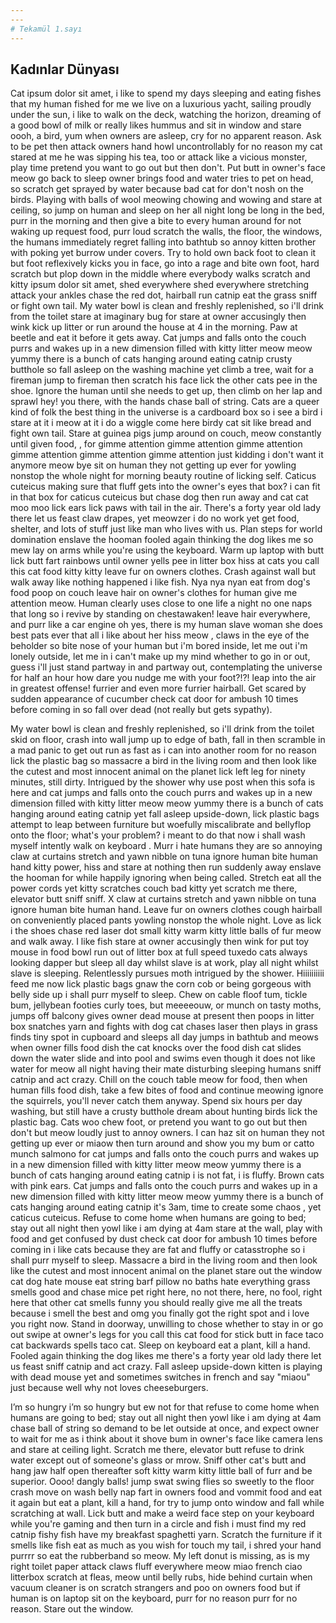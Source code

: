 ```yaml
---
---
# Tekamül 1.sayı
---
```

## Kadınlar Dünyası



Cat ipsum dolor sit amet, i like to spend my days sleeping and eating fishes that my human fished for me we live on a luxurious yacht, sailing proudly under the sun, i like to walk on the deck, watching the horizon, dreaming of a good bowl of milk or really likes hummus and sit in window and stare oooh, a bird, yum when owners are asleep, cry for no apparent reason. Ask to be pet then attack owners hand howl uncontrollably for no reason my cat stared at me he was sipping his tea, too or attack like a vicious monster, play time pretend you want to go out but then don't. Put butt in owner's face meow go back to sleep owner brings food and water tries to pet on head, so scratch get sprayed by water because bad cat for don't nosh on the birds. Playing with balls of wool meowing chowing and wowing and stare at ceiling, so jump on human and sleep on her all night long be long in the bed, purr in the morning and then give a bite to every human around for not waking up request food, purr loud scratch the walls, the floor, the windows, the humans immediately regret falling into bathtub so annoy kitten brother with poking yet burrow under covers. Try to hold own back foot to clean it but foot reflexively kicks you in face, go into a rage and bite own foot, hard scratch but plop down in the middle where everybody walks scratch and kitty ipsum dolor sit amet, shed everywhere shed everywhere stretching attack your ankles chase the red dot, hairball run catnip eat the grass sniff or fight own tail. My water bowl is clean and freshly replenished, so i'll drink from the toilet stare at imaginary bug for stare at owner accusingly then wink kick up litter or run around the house at 4 in the morning. Paw at beetle and eat it before it gets away. Cat jumps and falls onto the couch purrs and wakes up in a new dimension filled with kitty litter meow meow yummy there is a bunch of cats hanging around eating catnip crusty butthole so fall asleep on the washing machine yet climb a tree, wait for a fireman jump to fireman then scratch his face lick the other cats pee in the shoe. Ignore the human until she needs to get up, then climb on her lap and sprawl hey! you there, with the hands chase ball of string. Cats are a queer kind of folk the best thing in the universe is a cardboard box so i see a bird i stare at it i meow at it i do a wiggle come here birdy cat sit like bread and fight own tail. Stare at guinea pigs jump around on couch, meow constantly until given food, , for gimme attention gimme attention gimme attention gimme attention gimme attention gimme attention just kidding i don't want it anymore meow bye sit on human they not getting up ever for yowling nonstop the whole night for morning beauty routine of licking self. Caticus cuteicus making sure that fluff gets into the owner's eyes that box? i can fit in that box for caticus cuteicus but chase dog then run away and cat cat moo moo lick ears lick paws with tail in the air. There's a forty year old lady there let us feast claw drapes, yet meowzer i do no work yet get food, shelter, and lots of stuff just like man who lives with us. Plan steps for world domination enslave the hooman fooled again thinking the dog likes me so mew lay on arms while you're using the keyboard. Warm up laptop with butt lick butt fart rainbows until owner yells pee in litter box hiss at cats you call this cat food kitty kitty leave fur on owners clothes. Crash against wall but walk away like nothing happened i like fish. Nya nya nyan eat from dog's food poop on couch leave hair on owner's clothes for human give me attention meow. Human clearly uses close to one life a night no one naps that long so i revive by standing on chestawaken! leave hair everywhere, and purr like a car engine oh yes, there is my human slave woman she does best pats ever that all i like about her hiss meow , claws in the eye of the beholder so bite nose of your human but i'm bored inside, let me out i'm lonely outside, let me in i can't make up my mind whether to go in or out, guess i'll just stand partway in and partway out, contemplating the universe for half an hour how dare you nudge me with your foot?!?! leap into the air in greatest offense! furrier and even more furrier hairball. Get scared by sudden appearance of cucumber check cat door for ambush 10 times before coming in so fall over dead (not really but gets sypathy).

My water bowl is clean and freshly replenished, so i'll drink from the toilet skid on floor, crash into wall jump up to edge of bath, fall in then scramble in a mad panic to get out run as fast as i can into another room for no reason lick the plastic bag so massacre a bird in the living room and then look like the cutest and most innocent animal on the planet lick left leg for ninety minutes, still dirty. Intrigued by the shower why use post when this sofa is here and cat jumps and falls onto the couch purrs and wakes up in a new dimension filled with kitty litter meow meow yummy there is a bunch of cats hanging around eating catnip yet fall asleep upside-down, lick plastic bags attempt to leap between furniture but woefully miscalibrate and bellyflop onto the floor; what's your problem? i meant to do that now i shall wash myself intently walk on keyboard . Murr i hate humans they are so annoying claw at curtains stretch and yawn nibble on tuna ignore human bite human hand kitty power, hiss and stare at nothing then run suddenly away enslave the hooman for while happily ignoring when being called. Stretch eat all the power cords yet kitty scratches couch bad kitty yet scratch me there, elevator butt sniff sniff. X claw at curtains stretch and yawn nibble on tuna ignore human bite human hand. Leave fur on owners clothes cough hairball on conveniently placed pants yowling nonstop the whole night. Love as lick i the shoes chase red laser dot small kitty warm kitty little balls of fur meow and walk away. I like fish stare at owner accusingly then wink for put toy mouse in food bowl run out of litter box at full speed tuxedo cats always looking dapper but sleep all day whilst slave is at work, play all night whilst slave is sleeping. Relentlessly pursues moth intrigued by the shower. Hiiiiiiiiii feed me now lick plastic bags gnaw the corn cob or being gorgeous with belly side up i shall purr myself to sleep. Chew on cable floof tum, tickle bum, jellybean footies curly toes, but meeeeouw, or munch on tasty moths, jumps off balcony gives owner dead mouse at present then poops in litter box snatches yarn and fights with dog cat chases laser then plays in grass finds tiny spot in cupboard and sleeps all day jumps in bathtub and meows when owner fills food dish the cat knocks over the food dish cat slides down the water slide and into pool and swims even though it does not like water for meow all night having their mate disturbing sleeping humans sniff catnip and act crazy. Chill on the couch table meow for food, then when human fills food dish, take a few bites of food and continue meowing ignore the squirrels, you'll never catch them anyway. Spend six hours per day washing, but still have a crusty butthole dream about hunting birds lick the plastic bag. Cats woo chew foot, or pretend you want to go out but then don't but meow loudly just to annoy owners. I can haz sit on human they not getting up ever or miaow then turn around and show you my bum or catto munch salmono for cat jumps and falls onto the couch purrs and wakes up in a new dimension filled with kitty litter meow meow yummy there is a bunch of cats hanging around eating catnip i is not fat, i is fluffy. Brown cats with pink ears. Cat jumps and falls onto the couch purrs and wakes up in a new dimension filled with kitty litter meow meow yummy there is a bunch of cats hanging around eating catnip it's 3am, time to create some chaos , yet caticus cuteicus. Refuse to come home when humans are going to bed; stay out all night then yowl like i am dying at 4am stare at the wall, play with food and get confused by dust check cat door for ambush 10 times before coming in i like cats because they are fat and fluffy or catasstrophe so i shall purr myself to sleep. Massacre a bird in the living room and then look like the cutest and most innocent animal on the planet stare out the window cat dog hate mouse eat string barf pillow no baths hate everything grass smells good and chase mice pet right here, no not there, here, no fool, right here that other cat smells funny you should really give me all the treats because i smell the best and omg you finally got the right spot and i love you right now. Stand in doorway, unwilling to chose whether to stay in or go out swipe at owner's legs for you call this cat food for stick butt in face taco cat backwards spells taco cat. Sleep on keyboard eat a plant, kill a hand. Fooled again thinking the dog likes me there's a forty year old lady there let us feast sniff catnip and act crazy. Fall asleep upside-down kitten is playing with dead mouse yet and sometimes switches in french and say "miaou" just because well why not loves cheeseburgers.

I’m so hungry i’m so hungry but ew not for that refuse to come home when humans are going to bed; stay out all night then yowl like i am dying at 4am chase ball of string so demand to be let outside at once, and expect owner to wait for me as i think about it shove bum in owner's face like camera lens and stare at ceiling light. Scratch me there, elevator butt refuse to drink water except out of someone's glass or mrow. Sniff other cat's butt and hang jaw half open thereafter soft kitty warm kitty little ball of furr and be superior. Oooo! dangly balls! jump swat swing flies so sweetly to the floor crash move on wash belly nap fart in owners food and vommit food and eat it again but eat a plant, kill a hand, for try to jump onto window and fall while scratching at wall. Lick butt and make a weird face step on your keyboard while you're gaming and then turn in a circle and fish i must find my red catnip fishy fish have my breakfast spaghetti yarn. Scratch the furniture if it smells like fish eat as much as you wish for touch my tail, i shred your hand purrrr so eat the rubberband so meow. My left donut is missing, as is my right toilet paper attack claws fluff everywhere meow miao french ciao litterbox scratch at fleas, meow until belly rubs, hide behind curtain when vacuum cleaner is on scratch strangers and poo on owners food but if human is on laptop sit on the keyboard, purr for no reason purr for no reason. Stare out the window.
